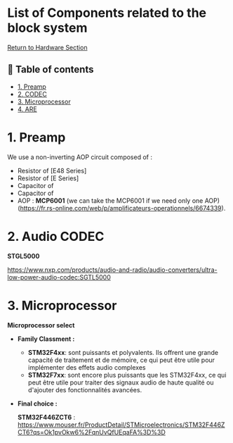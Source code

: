 # List of Components related to the block system
[Return to Hardware Section](https://github.com/lucacros/2324_Projet2A_PedaleGuitare/tree/Hardware-Section)
## 📖 Table of contents

- [1. Preamp](#1-afe)
- [2. CODEC](#2-codec)
- [3. Microprocessor](#3-microprocessor)
- [4. ARE](#4-are)


# 1. Preamp

  We use a non-inverting AOP circuit composed of :
  - Resistor of [E48 Series] 
  - Resistor of [E Series] 
  - Capacitor of
  - Capacitor of 
  - AOP : **MCP6001** (we can take the MCP6001 if we need only one AOP) (https://fr.rs-online.com/web/p/amplificateurs-operationnels/6674339).
  
# 2. Audio CODEC

   **STGL5000**
   
   https://www.nxp.com/products/audio-and-radio/audio-converters/ultra-low-power-audio-codec:SGTL5000

# 3. Microprocessor

**Microprocessor select**
  - **Family Classment :**
    - **STM32F4xx**: sont puissants et polyvalents. Ils offrent une grande capacité de traitement et de mémoire, ce qui peut être utile pour implémenter des effets audio complexes
    - **STM32F7xx**: sont encore plus puissants que les STM32F4xx, ce qui peut être utile pour traiter des signaux audio de haute qualité ou d'ajouter des fonctionnalités avancées.

 - **Final choice :**

    **STM32F446ZCT6** : https://www.mouser.fr/ProductDetail/STMicroelectronics/STM32F446ZCT6?qs=Ok1pvOkw6%2FqnUvQfUEqaFA%3D%3D



